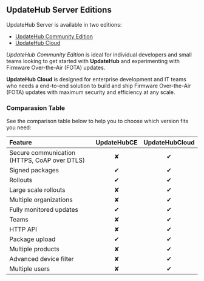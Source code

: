 ## UpdateHub Server Editions

UpdateHub Server is available in two editions:

* [UpdateHub Community Edition](https://github.com/UpdateHub/updatehub-ce)
* [UpdateHub Cloud](https://updatehub.io)

*UpdateHub Community Edition* is ideal for individual developers and small teams looking to get started with **UpdateHub** and experimenting with Firmware Over-the-Air (FOTA) updates.

**UpdateHub Cloud** is designed for enterprise development and IT teams who needs a end-to-end solution to build and ship Firmware Over-the-Air (FOTA) updates with maximum security and efficiency at any scale.

### Comparasion Table

See the comparison table below to help you to choose which version fits you need:

| Feature                                      | UpdateHubCE | UpdateHubCloud  |
|:---                                          |    :---:    |      :---:      |
| Secure communication (HTTPS, CoAP over DTLS) | ✘           | ✔              |
| Signed packages                              | ✔           | ✔              |
| Rollouts                                     | ✔           | ✔              |
| Large scale rollouts                         | ✘           | ✔              |
| Multiple organizations                       | ✘           | ✔              |
| Fully monitored updates                      | ✔           | ✔              |
| Teams                                        | ✘           | ✔              |
| HTTP API                                     | ✘           | ✔              |
| Package upload                               | ✔           | ✔              |
| Multiple products                            | ✘           | ✔              |
| Advanced device filter                       | ✘           | ✔              |
| Multiple users                               | ✘           | ✔              |